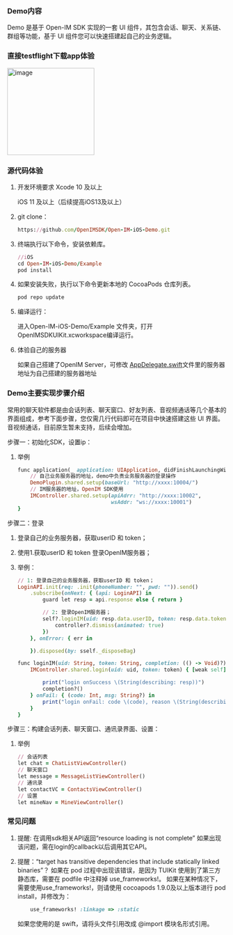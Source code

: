 ### Demo内容
Demo 是基于 Open-IM SDK 实现的一套 UI 组件，其包含会话、聊天、关系链、群组等功能，基于 UI 组件您可以快速搭建起自己的业务逻辑。

### 直接testflight下载app体验

<img src="../../images/ios_native.png" alt="image" style="width: 200px; " />

### 源代码体验

1. 开发环境要求
    Xcode 10 及以上
    
    iOS 11 及以上（后续提高iOS13及以上）

2. git clone：
    ```ruby
    https://github.com/OpenIMSDK/Open-IM-iOS-Demo.git
    ```

3. 终端执行以下命令，安装依赖库。

    ```ruby
    //iOS
    cd Open-IM-iOS-Demo/Example
    pod install
    ```
4. 如果安装失败，执行以下命令更新本地的 CocoaPods 仓库列表。
    ```ruby
    pod repo update
    ```
5. 编译运行：

    进入Open-IM-iOS-Demo/Example 文件夹，打开OpenIMSDKUIKit.xcworkspace编译运行。
    
6. 体验自己的服务器
 
    如果自己搭建了OpenIM Server，可修改 [AppDelegate.swift](https://github.com/OpenIMSDK/Open-IM-iOS-Demo/blob/main/Example/OpenIMSDKUIKit/AppDelegate.swift)文件里的服务器地址为自己搭建的服务器地址
    
### Demo主要实现步骤介绍

常用的聊天软件都是由会话列表、聊天窗口、好友列表、音视频通话等几个基本的界面组成，参考下面步骤，您仅需几行代码即可在项目中快速搭建这些 UI 界面。
音视频通话，目前原生暂未支持，后续会增加。
    
步骤一：初始化SDK，设置ip：
1. 举例
    ```ruby
    func application(_ application: UIApplication, didFinishLaunchingWithOptions launchOptions: [UIApplication.LaunchOptionsKey: Any]?) -> Bool {
        // 自己业务服务器的地址，demo中负责业务服务器的登录操作
        DemoPlugin.shared.setup(baseUrl: "http://xxxx:10004/")
        // IM服务器的地址，OpenIM SDK使用
        IMController.shared.setup(apiAdrr: "http://xxxx:10002",
                                  wsAddr: "ws://xxxx:10001")
    }
    ```

步骤二：登录
1. 登录自己的业务服务器，获取userID 和 token；
2. 使用1.获取userID 和 token 登录OpenIM服务器；
3. 举例：
    ```ruby
    // 1: 登录自己的业务服务器，获取userID 和 token；
    LoginAPI.init(req: .init(phoneNumber: "", pwd: "")).send()
        .subscribe(onNext: { (api: LoginAPI) in
            guard let resp = api.response else { return }

            // 2: 登录OpenIM服务器；
            self?.loginIM(uid: resp.data.userID, token: resp.data.token, completion: { [weak controller] in
                controller?.dismiss(animated: true)
            })
        }, onError: { err in

        }).disposed(by: sself._disposeBag)
    ```
        
    ```ruby
    func loginIM(uid: String, token: String, completion: (() -> Void)?) {
        IMController.shared.login(uid: uid, token: token) { [weak self] (resp: String?) in

            print("login onSuccess \(String(describing: resp))")
            completion?()
        } onFail: { (code: Int, msg: String?) in
            print("login onFail: code \(code), reason \(String(describing: msg))")
        }
    }
    ```
    
步骤三：构建会话列表、聊天窗口、通讯录界面、设置：
1. 举例
    ```ruby
    // 会话列表
    let chat = ChatListViewController()
    // 聊天窗口
    let message = MessageListViewController()
    // 通讯录
    let contactVC = ContactsViewController()
    // 设置
    let mineNav = MineViewController()        
    ```

### 常见问题

1. 提醒: 在调用sdk相关API返回“resource loading is not complete”
    如果出现该问题，需在login的callback以后调用其它API。

2. 提醒：“target has transitive dependencies that include statically linked binaries”？
    如果在 pod 过程中出现该错误，是因为 TUIKit 使用到了第三方静态库，需要在 podfile 中注释掉 use_frameworks!。
    如果在某种情况下，需要使用use_frameworks!，则请使用 cocoapods 1.9.0及以上版本进行 pod install，并修改为：
    ```ruby
        use_frameworks! :linkage => :static
    ```
    如果您使用的是 swift，请将头文件引用改成 @import 模块名形式引用。

